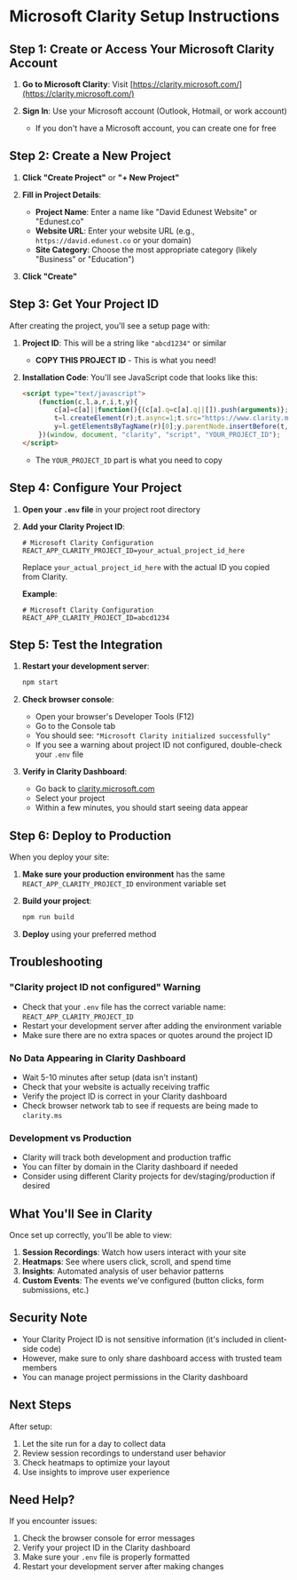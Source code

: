 # Microsoft Clarity Setup Instructions

## Step 1: Create or Access Your Microsoft Clarity Account

1. **Go to Microsoft Clarity**: Visit [https://clarity.microsoft.com/](https://clarity.microsoft.com/)

2. **Sign In**: Use your Microsoft account (Outlook, Hotmail, or work account)
   - If you don't have a Microsoft account, you can create one for free

## Step 2: Create a New Project

1. **Click "Create Project"** or **"+ New Project"**

2. **Fill in Project Details**:
   - **Project Name**: Enter a name like "David Edunest Website" or "Edunest.co"
   - **Website URL**: Enter your website URL (e.g., `https://david.edunest.co` or your domain)
   - **Site Category**: Choose the most appropriate category (likely "Business" or "Education")

3. **Click "Create"**

## Step 3: Get Your Project ID

After creating the project, you'll see a setup page with:

1. **Project ID**: This will be a string like `"abcd1234"` or similar
   - **COPY THIS PROJECT ID** - This is what you need!

2. **Installation Code**: You'll see JavaScript code that looks like this:
   ```html
   <script type="text/javascript">
       (function(c,l,a,r,i,t,y){
           c[a]=c[a]||function(){(c[a].q=c[a].q||[]).push(arguments)};
           t=l.createElement(r);t.async=1;t.src="https://www.clarity.ms/tag/"+i;
           y=l.getElementsByTagName(r)[0];y.parentNode.insertBefore(t,y);
       })(window, document, "clarity", "script", "YOUR_PROJECT_ID");
   </script>
   ```
   - The `YOUR_PROJECT_ID` part is what you need to copy

## Step 4: Configure Your Project

1. **Open your `.env` file** in your project root directory

2. **Add your Clarity Project ID**:
   ```env
   # Microsoft Clarity Configuration
   REACT_APP_CLARITY_PROJECT_ID=your_actual_project_id_here
   ```
   
   Replace `your_actual_project_id_here` with the actual ID you copied from Clarity.

   **Example**:
   ```env
   # Microsoft Clarity Configuration
   REACT_APP_CLARITY_PROJECT_ID=abcd1234
   ```

## Step 5: Test the Integration

1. **Restart your development server**:
   ```bash
   npm start
   ```

2. **Check browser console**:
   - Open your browser's Developer Tools (F12)
   - Go to the Console tab
   - You should see: `"Microsoft Clarity initialized successfully"`
   - If you see a warning about project ID not configured, double-check your `.env` file

3. **Verify in Clarity Dashboard**:
   - Go back to [clarity.microsoft.com](https://clarity.microsoft.com)
   - Select your project
   - Within a few minutes, you should start seeing data appear

## Step 6: Deploy to Production

When you deploy your site:

1. **Make sure your production environment** has the same `REACT_APP_CLARITY_PROJECT_ID` environment variable set

2. **Build your project**:
   ```bash
   npm run build
   ```

3. **Deploy** using your preferred method

## Troubleshooting

### "Clarity project ID not configured" Warning
- Check that your `.env` file has the correct variable name: `REACT_APP_CLARITY_PROJECT_ID`
- Restart your development server after adding the environment variable
- Make sure there are no extra spaces or quotes around the project ID

### No Data Appearing in Clarity Dashboard
- Wait 5-10 minutes after setup (data isn't instant)
- Check that your website is actually receiving traffic
- Verify the project ID is correct in your Clarity dashboard
- Check browser network tab to see if requests are being made to `clarity.ms`

### Development vs Production
- Clarity will track both development and production traffic
- You can filter by domain in the Clarity dashboard if needed
- Consider using different Clarity projects for dev/staging/production if desired

## What You'll See in Clarity

Once set up correctly, you'll be able to view:

1. **Session Recordings**: Watch how users interact with your site
2. **Heatmaps**: See where users click, scroll, and spend time
3. **Insights**: Automated analysis of user behavior patterns
4. **Custom Events**: The events we've configured (button clicks, form submissions, etc.)

## Security Note

- Your Clarity Project ID is not sensitive information (it's included in client-side code)
- However, make sure to only share dashboard access with trusted team members
- You can manage project permissions in the Clarity dashboard

## Next Steps

After setup:
1. Let the site run for a day to collect data
2. Review session recordings to understand user behavior
3. Check heatmaps to optimize your layout
4. Use insights to improve user experience

## Need Help?

If you encounter issues:
1. Check the browser console for error messages
2. Verify your project ID in the Clarity dashboard
3. Make sure your `.env` file is properly formatted
4. Restart your development server after making changes
